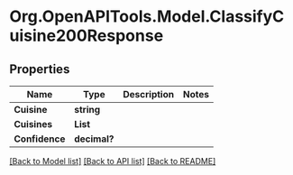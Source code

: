 # Org.OpenAPITools.Model.ClassifyCuisine200Response

## Properties

Name | Type | Description | Notes
------------ | ------------- | ------------- | -------------
**Cuisine** | **string** |  | 
**Cuisines** | **List<string>** |  | 
**Confidence** | **decimal?** |  | 

[[Back to Model list]](../README.md#documentation-for-models) [[Back to API list]](../README.md#documentation-for-api-endpoints) [[Back to README]](../README.md)

